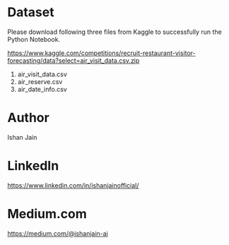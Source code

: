 # Dataset 
Please download following three files from Kaggle to successfully run the Python Notebook.

https://www.kaggle.com/competitions/recruit-restaurant-visitor-forecasting/data?select=air_visit_data.csv.zip

1) air_visit_data.csv
2) air_reserve.csv
3) air_date_info.csv


# Author
Ishan Jain
 
# LinkedIn
https://www.linkedin.com/in/ishanjainofficial/
 
# Medium.com
https://medium.com/@ishanjain-ai



